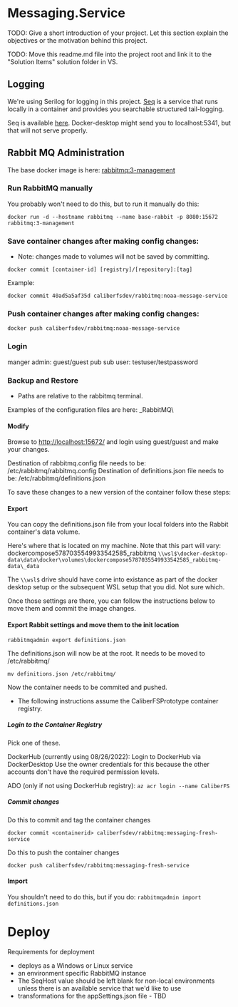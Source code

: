 # Messaging.Service

TODO: Give a short introduction of your project. Let this section explain the objectives or the motivation behind this project.

TODO: Move this readme.md file into the project root and link it to the "Solution Items" solution folder in VS.

## Logging

We're using Serilog for logging in this project. [Seq](https://docs.datalust.co/docs/using-serilog) is a service that runs locally in a container and
provides you searchable structured tail-logging.

Seq is available [here](http://localhost:5340/). Docker-desktop might send you to localhost:5341, but that will not serve properly.

## Rabbit MQ Administration

The base docker image is here: [rabbitmq:3-management](https://hub.docker.com/repository/docker/caliberfsdev/rabbitmq)

### Run RabbitMQ manually

You probably won't need to do this, but to run it manually do this:

`docker run -d --hostname rabbitmq --name base-rabbit -p 8080:15672 rabbitmq:3-management`

### Save container changes after making config changes:

* Note: changes made to volumes will not be saved by committing.

`docker commit [container-id] [registry]/[repository]:[tag]`

Example:

`docker commit 40ad5a5af35d caliberfsdev/rabbitmq:noaa-message-service`

### Push container changes after making config changes:

`docker push caliberfsdev/rabbitmq:noaa-message-service`

### Login

manger admin: guest/guest
pub sub user: testuser/testpassword

### Backup and Restore

* Paths are relative to the rabbitmq terminal.

Examples of the configuration files are here: _RabbitMQ\

#### Modify

Browse to <http://localhost:15672/> and login using guest/guest and make your changes.

Destination of rabbitmq.config file needs to be: /etc/rabbitmq/rabbitmq.config
Destination of definitions.json file needs to be: /etc/rabbitmq/definitions.json

To save these changes to a new version of the container follow these steps:

#### Export

You can copy the definitions.json file from your local folders into the Rabbit container's data volume.

Here's where that is located on my machine. Note that this part will vary: dockercompose5787035549933542585_rabbitmq
`\\wsl$\docker-desktop-data\data\docker\volumes\dockercompose5787035549933542585_rabbitmq-data\_data`

The `\\wsl$` drive should have come into existance as part of the docker desktop setup or the subsequent WSL setup that you did. Not sure which.

Once those settings are there, you can follow the instructions below to move them and commit the image changes.

#### Export Rabbit settings and move them to the init location

`rabbitmqadmin export definitions.json`

The definitions.json will now be at the root. It needs to be moved to /etc/rabbitmq/

`mv definitions.json /etc/rabbitmq/`

Now the container needs to be commited and pushed.

* The following instructions assume the CaliberFSPrototype container registry.

##### Login to the Container Registry

Pick one of these.

DockerHub (currently using 08/26/2022): Login to DockerHub via DockerDesktop
Use the owner credentials for this because the other accounts don't have the required permission levels.

ADO (only if not using DockerHub registry): `az acr login --name CaliberFS`

##### Commit changes

Do this to commit and tag the container changes

`docker commit <containerid> caliberfsdev/rabbitmq:messaging-fresh-service`

Do this to push the container changes

`docker push caliberfsdev/rabbitmq:messaging-fresh-service`

#### Import

You shouldn't need to do this, but if you do:
`rabbitmqadmin import definitions.json`

# Deploy

Requirements for deployment
- deploys as a Windows or Linux service
- an environment specific RabbitMQ instance
- The SeqHost value should be left blank for non-local environments unless there is an available service that we'd like to use
- transformations for the appSettings.json file - TBD
